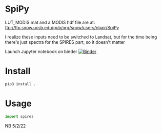 # SpiPy

LUT_MODIS.mat and a MODIS hdf file are at: ftp://ftp.snow.ucsb.edu/pub/org/snow/users/nbair/SpiPy

I realize these inputs need to be switched to Landsat, 
but for the time being there's just spectra for the SPIRES part, so it doesn't matter

Launch Jupyter notebook on binder
[![Binder](https://mybinder.org/badge_logo.svg)](https://mybinder.org/v2/gh/edwardbair/SpiPy/HEAD?filepath=callSpeedyInvert.ipynb)

# Install
```bash
pip3 install .
```

# Usage


```python
import spires

```

NB 5/2/22
